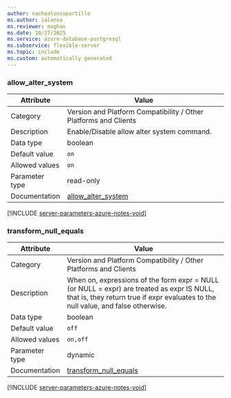 ```yaml
---
author: nachoalonsoportillo
ms.author: ialonso
ms.reviewer: maghan
ms.date: 10/27/2025
ms.service: azure-database-postgresql
ms.subservice: flexible-server
ms.topic: include
ms.custom: automatically generated
---
```

### allow_alter_system

| Attribute | Value |
| --- | --- |
| Category | Version and Platform Compatibility / Other Platforms and Clients |
| Description | Enable/Disable allow alter system command. |
| Data type | boolean |
| Default value | `on` |
| Allowed values | `on` |
| Parameter type | read-only |
| Documentation | [allow_alter_system](https://www.postgresql.org/docs/17/runtime-config-compatible.html#GUC-ALLOW-ALTER-SYSTEM) |


[!INCLUDE [server-parameters-azure-notes-void](./server-parameters-azure-notes-void.md)]



### transform_null_equals

| Attribute | Value |
| --- | --- |
| Category | Version and Platform Compatibility / Other Platforms and Clients |
| Description | When on, expressions of the form expr = NULL (or NULL = expr) are treated as expr IS NULL, that is, they return true if expr evaluates to the null value, and false otherwise. |
| Data type | boolean |
| Default value | `off` |
| Allowed values | `on,off` |
| Parameter type | dynamic |
| Documentation | [transform_null_equals](https://www.postgresql.org/docs/17/runtime-config-compatible.html#GUC-TRANSFORM-NULL-EQUALS) |


[!INCLUDE [server-parameters-azure-notes-void](./server-parameters-azure-notes-void.md)]



